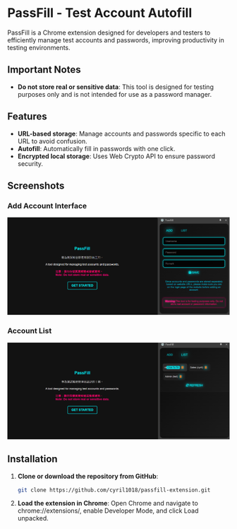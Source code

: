 # PassFill - Test Account Autofill

PassFill is a Chrome extension designed for developers and testers to efficiently manage test accounts and passwords, improving productivity in testing environments.

## Important Notes
- **Do not store real or sensitive data**: This tool is designed for testing purposes only and is not intended for use as a password manager.

## Features
- **URL-based storage**: Manage accounts and passwords specific to each URL to avoid confusion.
- **Autofill**: Automatically fill in passwords with one click.
- **Encrypted local storage**: Uses Web Crypto API to ensure password security.

## Screenshots

### Add Account Interface
![Add Account](screenshot1.png)

### Account List
![Account List](screenshot2.png)



## Installation

1. **Clone or download the repository from GitHub**:
   ```bash
   git clone https://github.com/cyril1018/passfill-extension.git

2. **Load the extension in Chrome**: Open Chrome and navigate to chrome://extensions/, enable Developer Mode, and click Load unpacked.
